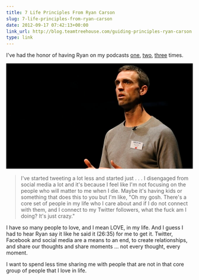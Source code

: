 ```yaml
---
title: 7 Life Principles From Ryan Carson
slug: 7-life-principles-from-ryan-carson
date: 2012-09-17 07:42:13+00:00
link_url: http://blog.teamtreehouse.com/guiding-principles-ryan-carson
type: link
---
```


I've had the honor of having Ryan on my podcasts [one](http://web20show.com/2010/02/episode-68-carsonified-ryan-carson/), [two](http://5by5.tv/founderstalk/4), [three](http://5by5.tv/founderstalk/27) times.

![Ryan Carson on stage](uploads/2012/09/ryan-carson-on-stage.png)

> I've started tweeting a lot less and started just . . . I disengaged from social media a lot and it's because I feel like I'm not focusing on the people who will matter to me when I die.
> Maybe it's having kids or something that does this to you but I'm like, "Oh my gosh. There's a core set of people in my life who I care about and if I do not connect with them, and I connect to my Twitter followers, what the fuck am I doing? It's just crazy."

I have so many people to love, and I mean LOVE, in my life. And I guess I had to hear Ryan say it like he said it (26:35) for me to get it. Twitter, Facebook and social media are a means to an end, to create relationships, and share our thoughts and share moments ... not every thought, every moment.

I want to spend less time sharing me with people that are not in that core group of people that I love in life.
